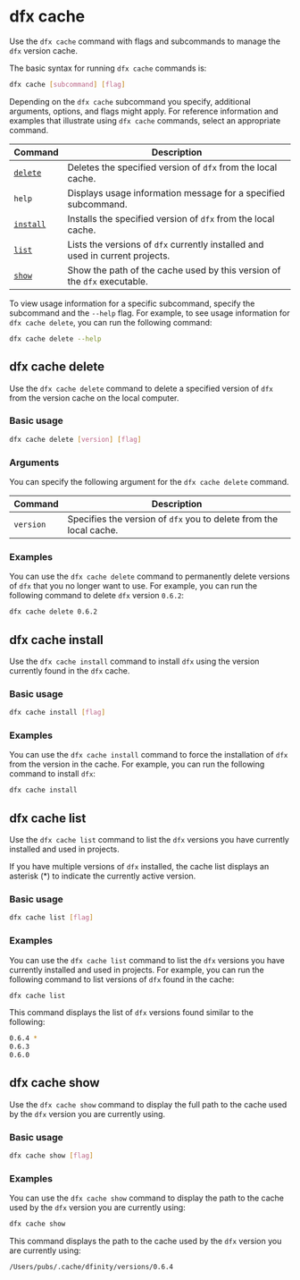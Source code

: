 # dfx cache

Use the `dfx cache` command with flags and subcommands to manage the `dfx` version cache.

The basic syntax for running `dfx cache` commands is:

``` bash
dfx cache [subcommand] [flag]
```

Depending on the `dfx cache` subcommand you specify, additional arguments, options, and flags might apply. For reference information and examples that illustrate using `dfx cache` commands, select an appropriate command.

| Command                    | Description                                                                   |
|----------------------------|-------------------------------------------------------------------------------|
| [`delete`](#delete)        | Deletes the specified version of `dfx` from the local cache.                  |
| `help`                     | Displays usage information message for a specified subcommand.                |
| [`install`](#install)      | Installs the specified version of `dfx` from the local cache.                 |
| [`list`](#_dfx_cache_list) | Lists the versions of `dfx` currently installed and used in current projects. |
| [`show`](#_dfx_cache_show) | Show the path of the cache used by this version of the `dfx` executable.      |

To view usage information for a specific subcommand, specify the subcommand and the `--help` flag. For example, to see usage information for `dfx cache delete`, you can run the following command:

``` bash
dfx cache delete --help
```

## dfx cache delete

Use the `dfx cache delete` command to delete a specified version of `dfx` from the version cache on the local computer.

### Basic usage

``` bash
dfx cache delete [version] [flag]
```

### Arguments

You can specify the following argument for the `dfx cache delete` command.

| Command   | Description                                                        |
|-----------|--------------------------------------------------------------------|
| `version` | Specifies the version of `dfx` you to delete from the local cache. |

### Examples

You can use the `dfx cache delete` command to permanently delete versions of `dfx` that you no longer want to use. For example, you can run the following command to delete `dfx` version `0.6.2`:

``` bash
dfx cache delete 0.6.2
```

## dfx cache install

Use the `dfx cache install` command to install `dfx` using the version currently found in the `dfx` cache.

### Basic usage

``` bash
dfx cache install [flag]
```

### Examples

You can use the `dfx cache install` command to force the installation of `dfx` from the version in the cache. For example, you can run the following command to install `dfx`:

``` bash
dfx cache install
```

## dfx cache list

Use the `dfx cache list` command to list the `dfx` versions you have currently installed and used in projects.

If you have multiple versions of `dfx` installed, the cache list displays an asterisk (\*) to indicate the currently active version.

### Basic usage

``` bash
dfx cache list [flag]
```

### Examples

You can use the `dfx cache list` command to list the `dfx` versions you have currently installed and used in projects. For example, you can run the following command to list versions of `dfx` found in the cache:

``` bash
dfx cache list
```

This command displays the list of `dfx` versions found similar to the following:

``` bash
0.6.4 *
0.6.3
0.6.0
```

## dfx cache show

Use the `dfx cache show` command to display the full path to the cache used by the `dfx` version you are currently using.

### Basic usage

``` bash
dfx cache show [flag]
```

### Examples

You can use the `dfx cache show` command to display the path to the cache used by the `dfx` version you are currently using:

``` bash
dfx cache show
```

This command displays the path to the cache used by the `dfx` version you are currently using:

``` bash
/Users/pubs/.cache/dfinity/versions/0.6.4
```
